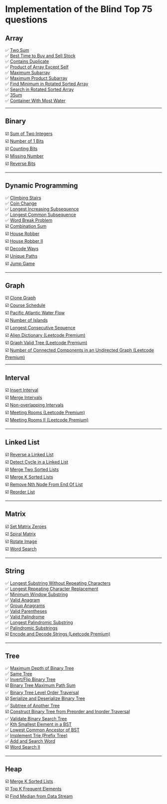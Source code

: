 # Implementation of the Blind Top 75 questions 

## Array

✅ [Two Sum](https://leetcode.com/problems/two-sum/)  
✅ [Best Time to Buy and Sell Stock](https://leetcode.com/problems/best-time-to-buy-and-sell-stock/)  
✅ [Contains Duplicate](https://leetcode.com/problems/contains-duplicate/)  
✅ [Product of Array Except Self](https://leetcode.com/problems/product-of-array-except-self/)  
✅ [Maximum Subarray](https://leetcode.com/problems/maximum-subarray/)  
✅ [Maximum Product Subarray](https://leetcode.com/problems/maximum-product-subarray/)  
✅ [Find Minimum in Rotated Sorted Array](https://leetcode.com/problems/find-minimum-in-rotated-sorted-array/)  
✅ [Search in Rotated Sorted Array](https://leetcode.com/problems/search-in-rotated-sorted-array/)  
✅ [3Sum](https://leetcode.com/problems/3sum/)  
✅ [Container With Most Water](https://leetcode.com/problems/container-with-most-water/)

---

## Binary

☑️ [Sum of Two Integers](https://leetcode.com/problems/sum-of-two-integers/)  
☑️ [Number of 1 Bits](https://leetcode.com/problems/number-of-1-bits/)  
☑️ [Counting Bits](https://leetcode.com/problems/counting-bits/)  
☑️ [Missing Number](https://leetcode.com/problems/missing-number/)  
☑️ [Reverse Bits](https://leetcode.com/problems/reverse-bits/)

---

## Dynamic Programming

✅ [Climbing Stairs](https://leetcode.com/problems/climbing-stairs/)  
✅ [Coin Change](https://leetcode.com/problems/coin-change/)  
✅ [Longest Increasing Subsequence](https://leetcode.com/problems/longest-increasing-subsequence/)  
✅ [Longest Common Subsequence](https://leetcode.com/problems/longest-common-subsequence/)  
✅ [Word Break Problem](https://leetcode.com/problems/word-break/)  
☑️ [Combination Sum](https://leetcode.com/problems/combination-sum-iv/)  
☑️ [House Robber](https://leetcode.com/problems/house-robber/)  
☑️ [House Robber II](https://leetcode.com/problems/house-robber-ii/)  
☑️ [Decode Ways](https://leetcode.com/problems/decode-ways/)  
☑️ [Unique Paths](https://leetcode.com/problems/unique-paths/)  
☑️ [Jump Game](https://leetcode.com/problems/jump-game/)

---

## Graph

☑️ [Clone Graph](https://leetcode.com/problems/clone-graph/)  
☑️ [Course Schedule](https://leetcode.com/problems/course-schedule/)  
☑️ [Pacific Atlantic Water Flow](https://leetcode.com/problems/pacific-atlantic-water-flow/)  
☑️ [Number of Islands](https://leetcode.com/problems/number-of-islands/)  
☑️ [Longest Consecutive Sequence](https://leetcode.com/problems/longest-consecutive-sequence/)  
☑️ [Alien Dictionary (Leetcode Premium)](https://leetcode.com/problems/alien-dictionary/)  
☑️ [Graph Valid Tree (Leetcode Premium)](https://leetcode.com/problems/graph-valid-tree/)  
☑️ [Number of Connected Components in an Undirected Graph (Leetcode Premium)](https://leetcode.com/problems/number-of-connected-components-in-an-undirected-graph/)

---

## Interval

☑️ [Insert Interval](https://leetcode.com/problems/insert-interval/)  
☑️ [Merge Intervals](https://leetcode.com/problems/merge-intervals/)  
☑️ [Non-overlapping Intervals](https://leetcode.com/problems/non-overlapping-intervals/)  
☑️ [Meeting Rooms (Leetcode Premium)](https://leetcode.com/problems/meeting-rooms/)  
☑️ [Meeting Rooms II (Leetcode Premium)](https://leetcode.com/problems/meeting-rooms-ii/)

---

## Linked List

☑️ [Reverse a Linked List](https://leetcode.com/problems/reverse-linked-list/)  
☑️ [Detect Cycle in a Linked List](https://leetcode.com/problems/linked-list-cycle/)  
☑️ [Merge Two Sorted Lists](https://leetcode.com/problems/merge-two-sorted-lists/)  
☑️ [Merge K Sorted Lists](https://leetcode.com/problems/merge-k-sorted-lists/)  
☑️ [Remove Nth Node From End Of List](https://leetcode.com/problems/remove-nth-node-from-end-of-list/)  
☑️ [Reorder List](https://leetcode.com/problems/reorder-list/)

---

## Matrix

☑️ [Set Matrix Zeroes](https://leetcode.com/problems/set-matrix-zeroes/)  
☑️ [Spiral Matrix](https://leetcode.com/problems/spiral-matrix/)  
☑️ [Rotate Image](https://leetcode.com/problems/rotate-image/)  
☑️ [Word Search](https://leetcode.com/problems/word-search/)

---

## String

✅ [Longest Substring Without Repeating Characters](https://leetcode.com/problems/longest-substring-without-repeating-characters/)  
✅ [Longest Repeating Character Replacement](https://leetcode.com/problems/longest-repeating-character-replacement/)  
✅ [Minimum Window Substring](https://leetcode.com/problems/minimum-window-substring/)  
✅ [Valid Anagram](https://leetcode.com/problems/valid-anagram/)  
✅ [Group Anagrams](https://leetcode.com/problems/group-anagrams/)  
✅ [Valid Parentheses](https://leetcode.com/problems/valid-parentheses/)  
✅ [Valid Palindrome](https://leetcode.com/problems/valid-palindrome/)  
✅ [Longest Palindromic Substring](https://leetcode.com/problems/longest-palindromic-substring/)  
✅ [Palindromic Substrings](https://leetcode.com/problems/palindromic-substrings/)  
☑️ [Encode and Decode Strings (Leetcode Premium)](https://leetcode.com/problems/encode-and-decode-strings/)

---

## Tree
✅️ [Maximum Depth of Binary Tree](https://leetcode.com/problems/maximum-depth-of-binary-tree/)  
✅️ [Same Tree](https://leetcode.com/problems/same-tree/)  
✅️ [Invert/Flip Binary Tree](https://leetcode.com/problems/invert-binary-tree/)  
☑️ [Binary Tree Maximum Path Sum](https://leetcode.com/problems/binary-tree-maximum-path-sum/)  
✅️ [Binary Tree Level Order Traversal](https://leetcode.com/problems/binary-tree-level-order-traversal/)  
☑️ [Serialize and Deserialize Binary Tree](https://leetcode.com/problems/serialize-and-deserialize-binary-tree/)  
✅️ [Subtree of Another Tree](https://leetcode.com/problems/subtree-of-another-tree/)  
☑️ [Construct Binary Tree from Preorder and Inorder Traversal](https://leetcode.com/problems/construct-binary-tree-from-preorder-and-inorder-traversal/)  
✅ [Validate Binary Search Tree](https://leetcode.com/problems/validate-binary-search-tree/)  
✅ [Kth Smallest Element in a BST](https://leetcode.com/problems/kth-smallest-element-in-a-bst/)  
✅ [Lowest Common Ancestor of BST](https://leetcode.com/problems/lowest-common-ancestor-of-a-binary-search-tree/)  
✅ [Implement Trie (Prefix Tree)](https://leetcode.com/problems/implement-trie-prefix-tree/)  
✅  [Add and Search Word](https://leetcode.com/problems/add-and-search-word-data-structure-design/)  
☑️ [Word Search II](https://leetcode.com/problems/word-search-ii/)

---

## Heap

☑️ [Merge K Sorted Lists](https://leetcode.com/problems/merge-k-sorted-lists/)  
☑️ [Top K Frequent Elements](https://leetcode.com/problems/top-k-frequent-elements/)  
☑️ [Find Median from Data Stream](https://leetcode.com/problems/find-median-from-data-stream/)